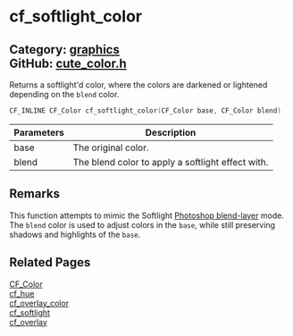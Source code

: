 [](../header.md ':include')

# cf_softlight_color

Category: [graphics](/api_reference?id=graphics)  
GitHub: [cute_color.h](https://github.com/RandyGaul/cute_framework/blob/master/include/cute_color.h)  
---

Returns a softlight'd color, where the colors are darkened or lightened depending on the `blend` color.

```cpp
CF_INLINE CF_Color cf_softlight_color(CF_Color base, CF_Color blend)
```

Parameters | Description
--- | ---
base | The original color.
blend | The blend color to apply a softlight effect with.

## Remarks

This function attempts to mimic the Softlight [Photoshop blend-layer](https://helpx.adobe.com/photoshop/using/blending-modes.html) mode.
The `blend` color is used to adjust colors in the `base`, while still preserving shadows and highlights of the `base`.

## Related Pages

[CF_Color](/graphics/cf_color.md)  
[cf_hue](/graphics/cf_hue.md)  
[cf_overlay_color](/graphics/cf_overlay_color.md)  
[cf_softlight](/graphics/cf_softlight.md)  
[cf_overlay](/graphics/cf_overlay.md)  

